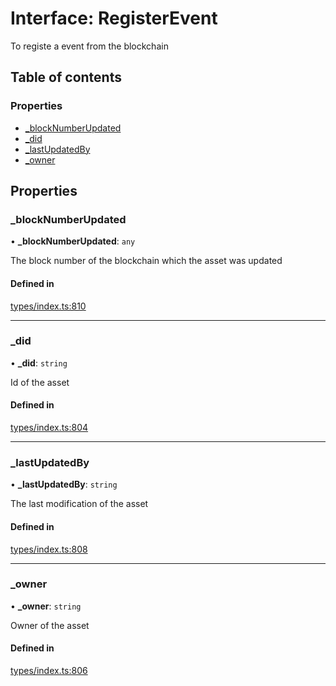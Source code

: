 # Interface: RegisterEvent

To registe a event from the blockchain

## Table of contents

### Properties

- [\_blockNumberUpdated](RegisterEvent.md#_blocknumberupdated)
- [\_did](RegisterEvent.md#_did)
- [\_lastUpdatedBy](RegisterEvent.md#_lastupdatedby)
- [\_owner](RegisterEvent.md#_owner)

## Properties

### \_blockNumberUpdated

• **\_blockNumberUpdated**: `any`

The block number of the blockchain which the asset was updated

#### Defined in

[types/index.ts:810](https://github.com/nevermined-io/react-components/blob/25aa521/catalog/src/types/index.ts#L810)

___

### \_did

• **\_did**: `string`

Id of the asset

#### Defined in

[types/index.ts:804](https://github.com/nevermined-io/react-components/blob/25aa521/catalog/src/types/index.ts#L804)

___

### \_lastUpdatedBy

• **\_lastUpdatedBy**: `string`

The last modification of the asset

#### Defined in

[types/index.ts:808](https://github.com/nevermined-io/react-components/blob/25aa521/catalog/src/types/index.ts#L808)

___

### \_owner

• **\_owner**: `string`

Owner of the asset

#### Defined in

[types/index.ts:806](https://github.com/nevermined-io/react-components/blob/25aa521/catalog/src/types/index.ts#L806)

